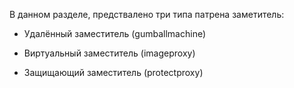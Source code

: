 В данном разделе, предствалено три типа патрена заметитель:

- Удалённый заместитель (gumballmachine)

- Виртуальный заместитель (imageproxy)

- Защищающий заместитель (protectproxy)